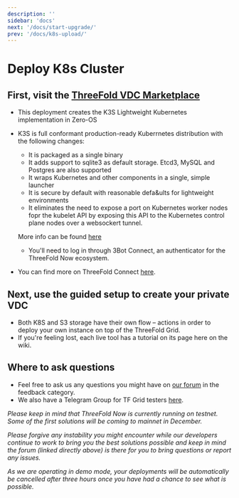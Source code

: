 ```yaml
---
description: ''
sidebar: 'docs'
next: '/docs/start-upgrade/'
prev: '/docs/k8s-upload/'
---
```


# Deploy K8s Cluster

## First, visit the [ThreeFold VDC Marketplace](https://vdc-mkt.threefold.io)

- This deployment creates the K3S Lightweight Kubernetes implementation in Zero-OS
- K3S is full conformant production-ready Kuberrnetes distribution with the following changes:   
   - It is packaged as a single binary
   - It adds support to sqlite3 as default storage. Etcd3, MySQL and Postgres are also supported
   - It wraps Kubernetes and other components in a single, simple launcher
   - It is secure by default with reasonable defa&ults for lightweight environments
   -  It eliminates the need to expose a port on Kubernetes worker nodes fopr the kubelet API by exposing this API to the Kubernetes control plane nodes over a websockert tunnel. 
   
   More info can be found [here](https://github.com/rancher/k3s)
   
   
   - You'll need to log in through 3Bot Connect, an authenticator for the ThreeFold Now ecosystem.
- You can find more on ThreeFold Connect [here](https://manual.threefold.io/#/3botconnect_install).

## Next, use the guided setup to create your private VDC

- Both K8S and S3 storage have their own flow – actions in order to deploy your own instance on top of the ThreeFold Grid.
- If you're feeling lost, each live tool has a tutorial on its page here on the wiki.

## Where to ask questions

- Feel free to ask us any questions you might have on [our forum](https://forum.threefold.io) in the feedback category.
- We also have a Telegram Group for TF Grid testers [here](https://t.me/joinchat/BwOvOxxgK59GmRoZ2_sM0w).

*Please keep in mind that ThreeFold Now is currently running on testnet. Some of the first solutions will be coming to mainnet in December.*

*Please forgive any instability you might encounter while our developers continue to work to bring you the best solutions possible and keep in mind the forum (linked directly above) is there for you to bring questions or report any issues.*

*As we are operating in demo mode, your deployments will be automatically be cancelled after three hours once you have had a chance to see what is possible.*

